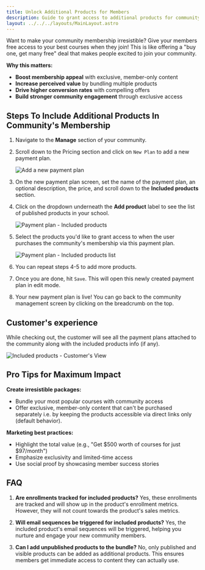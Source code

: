 ```yaml
---
title: Unlock Additional Products for Members
description: Guide to grant access to additional products for community members
layout: ../../../layouts/MainLayout.astro
---
```


Want to make your community membership irresistible? Give your members free access to your best courses when they join! This is like offering a "buy one, get many free" deal that makes people excited to join your community.

**Why this matters:**

- **Boost membership appeal** with exclusive, member-only content
- **Increase perceived value** by bundling multiple products
- **Drive higher conversion rates** with compelling offers
- **Build stronger community engagement** through exclusive access

## Steps To Include Additional Products In Community's Membership

1. Navigate to the **Manage** section of your community.
2. Scroll down to the Pricing section and click on `New Plan` to add a new payment plan.

    ![Add a new payment plan](/assets/payment-plans/payment-plans-list-empty.jpg)

3. On the new payment plan screen, set the name of the payment plan, an optional description, the price, and scroll down to the **Included products** section.
4. Click on the dropdown underneath the **Add product** label to see the list of published products in your school.

    ![Payment plan - Included products](/assets/payment-plans/new-payment-plan-included-products.jpg)

5. Select the products you'd like to grant access to when the user purchases the community's membership via this payment plan.

    ![Payment plan - Included products list](/assets/payment-plans/included-products-display.jpg)

6. You can repeat steps 4-5 to add more products.
7. Once you are done, hit `Save`. This will open this newly created payment plan in edit mode.
8. Your new payment plan is live! You can go back to the community management screen by clicking on the breadcrumb on the top.

## Customer's experience

While checking out, the customer will see all the payment plans attached to the community along with the included products info (if any).

![Included products - Customer's View](/assets/payment-plans/payment-plan-included-products-customer-view.png)

## Pro Tips for Maximum Impact

**Create irresistible packages:**

- Bundle your most popular courses with community access
- Offer exclusive, member-only content that can't be purchased separately i.e. by keeping the products accessible via direct links only (default behavior).

**Marketing best practices:**

- Highlight the total value (e.g., "Get $500 worth of courses for just $97/month")
- Emphasize exclusivity and limited-time access
- Use social proof by showcasing member success stories

## FAQ

1.  **Are enrollments tracked for included products?**
    Yes, these enrollments are tracked and will show up in the product's enrollment metrics. However, they will not count towards the product's sales metrics.

2.  **Will email sequences be triggered for included products?**
    Yes, the included product's email sequences will be triggered, helping you nurture and engage your new community members.

3.  **Can I add unpublished products to the bundle?**
    No, only published and visible products can be added as additional products. This ensures members get immediate access to content they can actually use.
